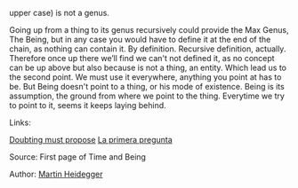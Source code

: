upper case) is not a genus. 

Going up from a thing to its genus recursively could provide the Max Genus, The Being, but in any case you would have to define it at the end of the chain, as nothing can contain it. By definition. Recursive definition, actually. 
Therefore once up there we’ll find we can't not defined it, as no concept can be up above but also because is not a thing, an entity. Which lead us to the second point.
We must use it everywhere, anything you point at has to be. But Being doesn't point to a thing, or his mode of existence. Being is its assumption, the ground from where we point to the thing. Everytime we try to point to it, seems it keeps laying behind. 


Links:

[Doubting must propose](doubting_must_propose.md)
[La primera pregunta](la_primera_pregunta.md)


Source: First page of Time and Being

Author: [Martin Heidegger](../authors/martin_heidegger.md)
